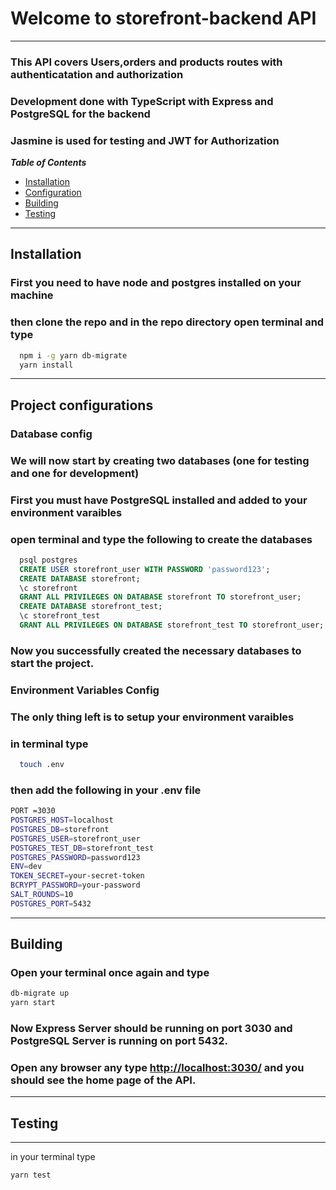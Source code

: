 # Welcome to storefront-backend API

----------------------------------------------------------------

### This API covers Users,orders and products routes with authenticatation and authorization
### Development done with TypeScript with Express and PostgreSQL for the backend
### Jasmine is used for testing and JWT for Authorization


___Table of Contents___

- [Installation](#installation)
- [Configuration](#config)
- [Building](#building)
- [Testing](#testing)

----
<div id="installation"></div>

## Installation

### First you need to have node and postgres installed on your machine
### then clone the repo and in the repo directory open terminal and type

```bash
  npm i -g yarn db-migrate
  yarn install
```

----------------------------------------------------------------
<div id="config"></div>

## Project configurations

### Database config
<tr>

### We will now start by creating two databases (one for testing and one for development)
### First you must have PostgreSQL installed and added to your environment varaibles
### open terminal and type the following to create the databases

```sql
  psql postgres
  CREATE USER storefront_user WITH PASSWORD 'password123';
  CREATE DATABASE storefront;
  \c storefront
  GRANT ALL PRIVILEGES ON DATABASE storefront TO storefront_user;
  CREATE DATABASE storefront_test;
  \c storefront_test
  GRANT ALL PRIVILEGES ON DATABASE storefront_test TO storefront_user;
```

### Now you successfully created the necessary databases to start the project. 

### Environment Variables Config
<tr>

### The only thing left is to setup your environment varaibles
### in terminal type

```bash
  touch .env
```

### then add the following in your .env file

``` bash
PORT =3030
POSTGRES_HOST=localhost
POSTGRES_DB=storefront
POSTGRES_USER=storefront_user
POSTGRES_TEST_DB=storefront_test
POSTGRES_PASSWORD=password123
ENV=dev
TOKEN_SECRET=your-secret-token
BCRYPT_PASSWORD=your-password
SALT_ROUNDS=10
POSTGRES_PORT=5432
```

----------------------------------------------------------------

<div id="building"></div>

 ## Building

 ### Open your terminal once again and type
 
 ```bash
 db-migrate up
 yarn start
 ```

 ### Now Express Server should be running on port 3030 and PostgreSQL Server is running on port 5432.
 ### Open any browser any type <a href="http://localhost:3030/">http://localhost:3030/</a> and you should see the home page of the API.

 ----------------------------------------------------------------
 <div id="testing"></div>

 ## Testing 
 
 ---
 
 in your terminal type 
 
 ```bash
 yarn test
 ```
